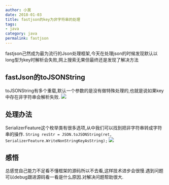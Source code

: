 ```yaml
---
author: 小莫
date: 2018-01-03
title: fastjson的key为非字符串的处理
tags:
- java
category: java
permalink: fastjson
---
```

fastjson己然成为最为流行的Json处理框架,今天在处理json的时候发现默认以long型为key时解析会失败,网上搜索无果但最终还是发现了解决方法
<!-- more -->

## fastJson的toJSONString
toJSONString有多个重载,默认一个参数的是没有做特殊处理的,也就是说如果key中存在非字符串会解析失败.
![](https://image.xiaomo.info/json/json.png)

## 处理办法
SerializerFeature这个枚举类有很多选项,从中我们可以找到把非字符串转成字符串的操作.
`String resStr = JSON.toJSONString(ret, SerializerFeature.WriteNonStringKeyAsString);`
![](https://image.xiaomo.info/json/correct.png)

## 感悟
总感觉自己能力不足看不懂框架的源码所以不去看,这样技术进步会很慢.遇到问题可以debug跟进源码看一看是什么原因.对解决问题帮助很大.
